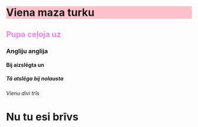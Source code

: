 <html>

<head>
</head>

<body>

<h1 style="background-color:pink;">Viena maza turku</h1>
<h2 style="color:violet;">Pupa ceļoja uz</h2>
<h3>Angliju anglija</h3>
<h4>Bij aizslēgta un</h4>
<h5>Tā atslēga bij nolausta</h5>
<h6>Vienu divi trīs</h6>
<h1>Nu tu esi brīvs</h1>

</body>
</html>
